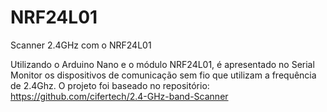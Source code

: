 # NRF24L01
Scanner 2.4GHz com o NRF24L01

Utilizando o Arduino Nano e o módulo NRF24L01, é apresentado no Serial Monitor os dispositivos de comunicação sem fio que utilizam a frequência de 2.4Ghz.
O projeto foi baseado no repositório: https://github.com/cifertech/2.4-GHz-band-Scanner

